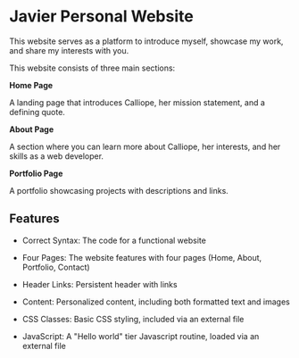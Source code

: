 # Javier Personal Website

This website serves as a platform to introduce myself, showcase my work, and share my interests with you.

This website consists of three main sections:

**Home Page**

 A landing page that introduces Calliope, her mission statement, and a defining quote.

**About Page**

 A section where you can learn more about Calliope, her interests, and her skills as a web developer.

**Portfolio Page**

 A portfolio showcasing projects with descriptions and links.

## Features

- Correct Syntax: The code for a functional website

- Four Pages: The website features with four pages (Home, About, Portfolio, Contact)

- Header Links: Persistent header with links

- Content: Personalized content, including both formatted text and images

- CSS Classes: Basic CSS styling, included via an external file

- JavaScript: A "Hello world" tier Javascript routine, loaded via an external file


